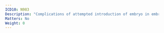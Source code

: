 ```yaml
---
ICD10: N983
Description: "Complications of attempted introduction of embryo in embryo transfer"
Matters: No
Weight: 0
---
```


